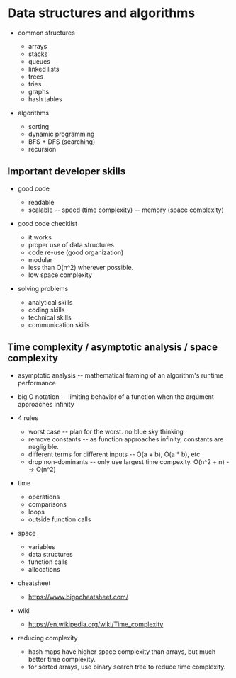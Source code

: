 # Data structures and algorithms

- common structures
  - arrays
  - stacks
  - queues
  - linked lists
  - trees
  - tries
  - graphs
  - hash tables

- algorithms
  - sorting
  - dynamic programming
  - BFS + DFS (searching)
  - recursion

## Important developer skills

- good code
  - readable
  - scalable -- speed (time complexity) -- memory (space complexity)

- good code checklist
  - it works
  - proper use of data structures
  - code re-use (good organization)
  - modular
  - less than O(n^2) wherever possible.
  - low space complexity

- solving problems
  - analytical skills
  - coding skills
  - technical skills
  - communication skills

## Time complexity / asymptotic analysis / space complexity

- asymptotic analysis -- mathematical framing of an algorithm's runtime
  performance
- big O notation -- limiting behavior of a function when the argument approaches
  infinity

- 4 rules
  - worst case -- plan for the worst. no blue sky thinking
  - remove constants -- as function approaches infinity, constants are
    negligible.
  - different terms for different inputs -- O(a + b), O(a * b), etc
  - drop non-dominants -- only use largest time compexity. O(n^2 + n) --> O(n^2)

- time
  - operations
  - comparisons
  - loops
  - outside function calls

- space
  - variables
  - data structures
  - function calls
  - allocations

- cheatsheet
  - https://www.bigocheatsheet.com/

- wiki
  - https://en.wikipedia.org/wiki/Time_complexity

- reducing complexity
  - hash maps have higher space complexity than arrays, but much better time
    complexity.
  - for sorted arrays, use binary search tree to reduce time complexity.

